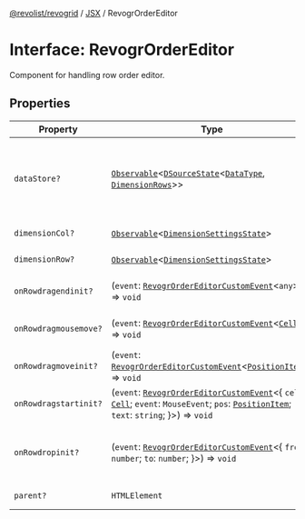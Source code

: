 [@revolist/revogrid](README.md) / [JSX](Namespace.JSX.md) / RevogrOrderEditor

# Interface: RevogrOrderEditor

Component for handling row order editor.

## Properties

| Property | Type | Description | Defined in |
| ------ | ------ | ------ | ------ |
| `dataStore?` | [`Observable`](TypeAlias.Observable.md)\<[`DSourceState`](TypeAlias.DSourceState.md)\<[`DataType`](TypeAlias.DataType.md), [`DimensionRows`](TypeAlias.DimensionRows.md)\>\> | Static stores, not expected to change during component lifetime | [src/components.d.ts:1805](https://github.com/revolist/revogrid/blob/786bfc578aeb724125d022c69d878eb830c54a23/src/components.d.ts#L1805) |
| `dimensionCol?` | [`Observable`](TypeAlias.Observable.md)\<[`DimensionSettingsState`](Interface.DimensionSettingsState.md)\> | Dimension settings X | [src/components.d.ts:1809](https://github.com/revolist/revogrid/blob/786bfc578aeb724125d022c69d878eb830c54a23/src/components.d.ts#L1809) |
| `dimensionRow?` | [`Observable`](TypeAlias.Observable.md)\<[`DimensionSettingsState`](Interface.DimensionSettingsState.md)\> | Dimension settings Y | [src/components.d.ts:1813](https://github.com/revolist/revogrid/blob/786bfc578aeb724125d022c69d878eb830c54a23/src/components.d.ts#L1813) |
| `onRowdragendinit?` | (`event`: [`RevogrOrderEditorCustomEvent`](Interface.RevogrOrderEditorCustomEvent.md)\<`any`\>) => `void` | Row drag ended started | [src/components.d.ts:1817](https://github.com/revolist/revogrid/blob/786bfc578aeb724125d022c69d878eb830c54a23/src/components.d.ts#L1817) |
| `onRowdragmousemove?` | (`event`: [`RevogrOrderEditorCustomEvent`](Interface.RevogrOrderEditorCustomEvent.md)\<[`Cell`](Interface.Cell.md)\>) => `void` | Row mouse move started | [src/components.d.ts:1821](https://github.com/revolist/revogrid/blob/786bfc578aeb724125d022c69d878eb830c54a23/src/components.d.ts#L1821) |
| `onRowdragmoveinit?` | (`event`: [`RevogrOrderEditorCustomEvent`](Interface.RevogrOrderEditorCustomEvent.md)\<[`PositionItem`](Interface.PositionItem.md)\>) => `void` | Row move started | [src/components.d.ts:1825](https://github.com/revolist/revogrid/blob/786bfc578aeb724125d022c69d878eb830c54a23/src/components.d.ts#L1825) |
| `onRowdragstartinit?` | (`event`: [`RevogrOrderEditorCustomEvent`](Interface.RevogrOrderEditorCustomEvent.md)\<\{ `cell`: [`Cell`](Interface.Cell.md); `event`: `MouseEvent`; `pos`: [`PositionItem`](Interface.PositionItem.md); `text`: `string`; \}\>) => `void` | Row drag started | [src/components.d.ts:1829](https://github.com/revolist/revogrid/blob/786bfc578aeb724125d022c69d878eb830c54a23/src/components.d.ts#L1829) |
| `onRowdropinit?` | (`event`: [`RevogrOrderEditorCustomEvent`](Interface.RevogrOrderEditorCustomEvent.md)\<\{ `from`: `number`; `to`: `number`; \}\>) => `void` | Row dragged, new range ready to be applied | [src/components.d.ts:1838](https://github.com/revolist/revogrid/blob/786bfc578aeb724125d022c69d878eb830c54a23/src/components.d.ts#L1838) |
| `parent?` | `HTMLElement` | Parent element | [src/components.d.ts:1845](https://github.com/revolist/revogrid/blob/786bfc578aeb724125d022c69d878eb830c54a23/src/components.d.ts#L1845) |
